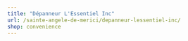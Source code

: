```yaml
---
title: "Dépanneur L'Essentiel Inc"
url: /sainte-angele-de-merici/depanneur-lessentiel-inc/
shop: convenience
---
```

